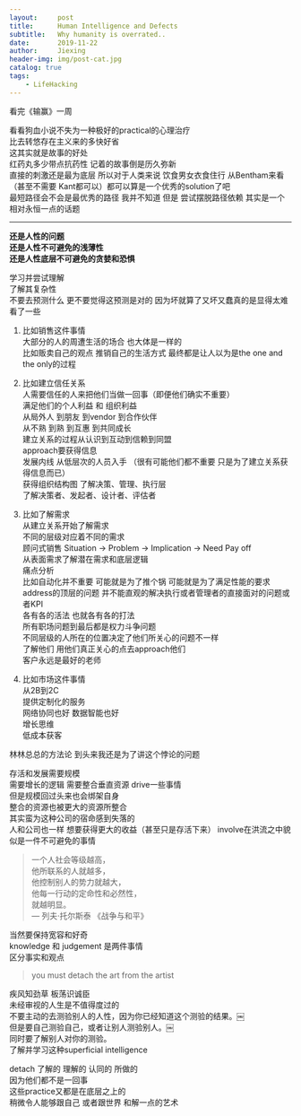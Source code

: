 ```yaml
---
layout:     post
title:      Human Intelligence and Defects
subtitle:   Why humanity is overrated..
date:       2019-11-22
author:     Jiexing
header-img: img/post-cat.jpg
catalog: true
tags:
    - LifeHacking
---
```


看完《输赢》一周  

看看狗血小说不失为一种极好的practical的心理治疗  
比去转悠存在主义来的多快好省   
这其实就是故事的好处   
红药丸多少带点抗药性 记着的故事倒是历久弥新  
直接的刺激还是最为底层 所以对于人类来说 饮食男女衣食住行 从Bentham来看（甚至不需要 Kant都可以）都可以算是一个优秀的solution了吧  
最短路径会不会是最优秀的路径 我并不知道 但是 尝试摆脱路径依赖 其实是一个相对永恒一点的话题  

---

**还是人性的问题  
还是人性不可避免的浅薄性  
还是人性底层不可避免的贪婪和恐惧**  

学习并尝试理解  
了解其复杂性  
不要去预测什么 更不要觉得这预测是对的 因为坏就算了又坏又蠢真的是显得太难看了一些  
 
1. 比如销售这件事情  
大部分的人的周遭生活的场合 也大体是一样的  
比如贩卖自己的观点 推销自己的生活方式 最终都是让人以为是the one and the only的过程  

2. 比如建立信任关系   
人需要信任的人来把他们当做一回事（即便他们确实不重要）  
满足他们的个人利益 和 组织利益  
从局外人 到朋友 到vendor 到合作伙伴  
从不熟 到熟 到互惠 到共同成长  
建立关系的过程从认识到互动到信赖到同盟  
approach要获得信息  
发展内线 从低层次的人员入手 （很有可能他们都不重要 只是为了建立关系获得信息而已）  
获得组织结构图 了解决策、管理、执行层   
了解决策者、发起者、设计者、评估者  

3. 比如了解需求  
从建立关系开始了解需求  
不同的层级对应着不同的需求  
顾问式销售 Situation -> Problem -> Implication -> Need Pay off  
从表面需求了解潜在需求和底层逻辑  
痛点分析  
比如自动化并不重要 可能就是为了推个锅 可能就是为了满足性能的要求   
address的顶层的问题 并不能直观的解决执行或者管理者的直接面对的问题或者KPI  
各有各的活法 也就各有各的打法  
所有职场问题到最后都是权力斗争问题  
不同层级的人所在的位置决定了他们所关心的问题不一样  
了解他们 用他们真正关心的点去approach他们  
客户永远是最好的老师  

4. 比如市场这件事情  
从2B到2C   
提供定制化的服务  
网络协同也好 数据智能也好  
增长思维  
低成本获客  


林林总总的方法论
到头来我还是为了讲这个悖论的问题  
  
存活和发展需要规模  
需要增长的逻辑 需要整合垂直资源 drive一些事情   
但是规模回过头来也会绑架自身  
整合的资源也被更大的资源所整合  
其实蛮为这种公司的宿命感到失落的   
人和公司也一样 想要获得更大的收益（甚至只是存活下来） involve在洪流之中貌似是一件不可避免的事情  
>一个人社会等级越高，  
他所联系的人就越多，  
他控制别人的势力就越大，  
他每一行动的定命性和必然性，  
就越明显。  
— 列夫·托尔斯泰 《战争与和平》  



当然要保持宽容和好奇  
knowledge 和 judgement 是两件事情   
区分事实和观点  
>you must detach the art from the artist  

疾风知劲草 板荡识诚臣  
未经审视的人生是不值得度过的  
不要主动的去测验别人的人性，因为你已经知道这个测验的结果。￼  
但是要自己测验自己，或者让别人测验别人。￼  
同时要了解别人对你的测验。  
了解并学习这种superficial intelligence  

detach 了解的 理解的 认同的 所做的  
因为他们都不是一回事  
这些practice又都是在底层之上的  
稍微令人能够跟自己 或者跟世界 和解一点的艺术  